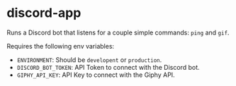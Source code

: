 # discord-app

Runs a Discord bot that listens for a couple simple commands: `ping` and `gif`.

Requires the following env variables:
- `ENVIRONMENT`: Should be `developent` or `production`.
- `DISCORD_BOT_TOKEN`: API Token to connect with the Discord bot.
- `GIPHY_API_KEY`: API Key to connect with the Giphy API.
